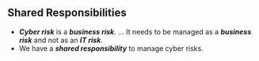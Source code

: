 ## Shared Responsibilities

* **_Cyber risk_** is a **_business risk_**. 
... It needs to be managed as a **_business risk_** and not as an **_IT risk_**.
* We have a **_shared responsibility_** to manage cyber risks.

